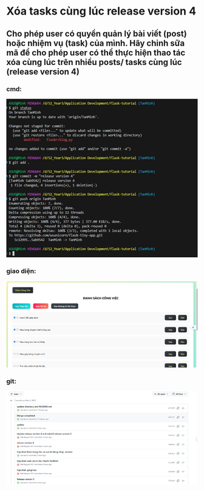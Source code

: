 # Xóa tasks cùng lúc release version 4
## Cho phép user có quyền quản lý bài viết (post) hoặc nhiệm vụ (task) của mình. Hãy chỉnh sữa mã để cho phép user có thể thực hiện thao tác xóa cùng lúc trên nhiều posts/ tasks cùng lúc (release version 4)
### cmd:
![Ver4_cmd1](../imgs/v4_cmd1.png)
### giao diện:
![Ver4_1](../imgs/v4_1.png)
### git:
![ver4_git1](../imgs/v4_git1.png)